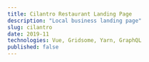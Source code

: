 ```yaml
---
title: Cilantro Restaurant Landing Page
description: "Local business landing page"
slug: cilantro
date: 2019-11
technologies: Vue, Gridsome, Yarn, GraphQL
published: false
---
```



